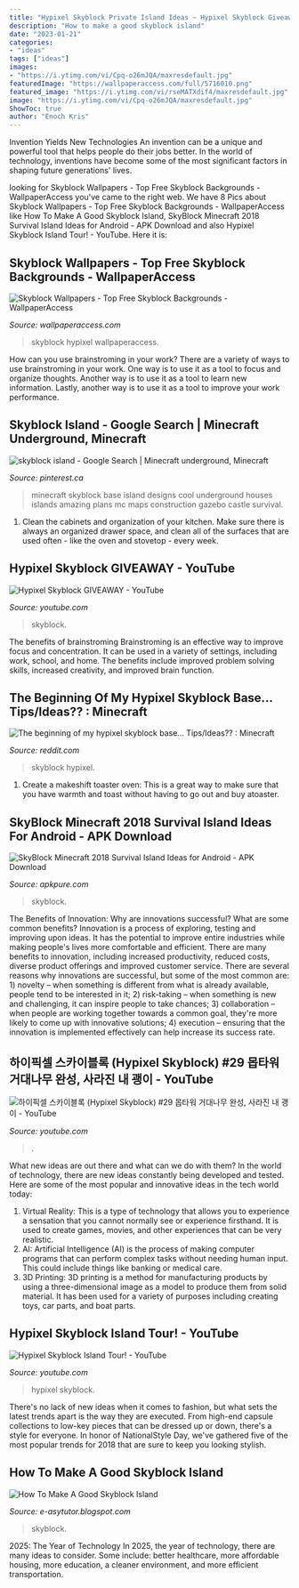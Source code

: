 ```yaml
---
title: "Hypixel Skyblock Private Island Ideas ~ Hypixel Skyblock Giveaway"
description: "How to make a good skyblock island"
date: "2023-01-21"
categories:
- "ideas"
tags: ["ideas"]
images:
- "https://i.ytimg.com/vi/Cpq-o26mJQA/maxresdefault.jpg"
featuredImage: "https://wallpaperaccess.com/full/5716010.png"
featured_image: "https://i.ytimg.com/vi/rseMATXdif4/maxresdefault.jpg"
image: "https://i.ytimg.com/vi/Cpq-o26mJQA/maxresdefault.jpg"
ShowToc: true
author: "Enoch Kris"
---
```



Invention Yields New Technologies
An invention can be a unique and powerful tool that helps people do their jobs better. In the world of technology, inventions have become some of the most significant factors in shaping future generations' lives.

	

		
looking for Skyblock Wallpapers - Top Free Skyblock Backgrounds - WallpaperAccess you've came to the right web. We have 8 Pics about Skyblock Wallpapers - Top Free Skyblock Backgrounds - WallpaperAccess like How To Make A Good Skyblock Island, SkyBlock Minecraft 2018 Survival Island Ideas for Android - APK Download and also Hypixel Skyblock Island Tour! - YouTube. Here it is:
		
    
## Skyblock Wallpapers - Top Free Skyblock Backgrounds - WallpaperAccess

<img loading=lazy src="https://wallpaperaccess.com/full/5716010.png" onerror="this.onerror=null;this.src='https://tse4.mm.bing.net/th?id=OIP.jJYZwDP4-r-MSvGINKfCpAHaEK&amp;pid=15.1';" alt="Skyblock Wallpapers - Top Free Skyblock Backgrounds - WallpaperAccess">

_Source: wallpaperaccess.com_

>skyblock hypixel wallpaperaccess. 

	

How can you use brainstroming in your work?
There are a variety of ways to use brainstroming in your work. One way is to use it as a tool to focus and organize thoughts. Another way is to use it as a tool to learn new information. Lastly, another way is to use it as a tool to improve your work performance.

    
## Skyblock Island - Google Search | Minecraft Underground, Minecraft

<img loading=lazy src="https://i.pinimg.com/originals/ec/e4/b6/ece4b660b57ad65ce1fde92dfadc1a77.png" onerror="this.onerror=null;this.src='https://tse2.mm.bing.net/th?id=OIP.36A0tHluoex2bdtzi6AY1gHaEo&amp;pid=15.1';" alt="skyblock island - Google Search | Minecraft underground, Minecraft">

_Source: pinterest.ca_

>minecraft skyblock base island designs cool underground houses islands amazing plans mc maps construction gazebo castle survival. 

	

1. Clean the cabinets and organization of your kitchen. Make sure there is always an organized drawer space, and clean all of the surfaces that are used often - like the oven and stovetop - every week.

    
## Hypixel Skyblock GIVEAWAY - YouTube

<img loading=lazy src="https://i.ytimg.com/vi/rseMATXdif4/maxresdefault.jpg" onerror="this.onerror=null;this.src='https://tse1.mm.bing.net/th?id=OIP.SecELewewP_aiODSCXx0xQHaEK&amp;pid=15.1';" alt="Hypixel Skyblock GIVEAWAY - YouTube">

_Source: youtube.com_

>skyblock. 

	

The benefits of brainstroming
Brainstroming is an effective way to improve focus and concentration. It can be used in a variety of settings, including work, school, and home. The benefits include improved problem solving skills, increased creativity, and improved brain function.

    
## The Beginning Of My Hypixel Skyblock Base... Tips/Ideas?? : Minecraft

<img loading=lazy src="https://i.redd.it/9b1rsmhdzjr41.png" onerror="this.onerror=null;this.src='https://tse2.mm.bing.net/th?id=OIP.np-kvyi0g6fvsU58Y98WTQHaEK&amp;pid=15.1';" alt="The beginning of my hypixel skyblock base... Tips/Ideas?? : Minecraft">

_Source: reddit.com_

>skyblock hypixel. 

	

1. Create a makeshift toaster oven: This is a great way to make sure that you have warmth and toast without having to go out and buy atoaster.

    
## SkyBlock Minecraft 2018 Survival Island Ideas For Android - APK Download

<img loading=lazy src="https://image.winudf.com/v2/image/Y29tLmlkZWFwcG1lZGlhLnNreWJsb2NrLm1pbmVjcmFmdF8yMDE4LnN1cnZpdmFsX2lkZWFzX3NjcmVlbl81XzE1MTY0NjM1NjlfMDUz/screen-5.jpg?fakeurl=1&amp;type=.jpg" onerror="this.onerror=null;this.src='https://tse4.mm.bing.net/th?id=OIP.2XSrZWWWF4JgXtsprp16eAHaEp&amp;pid=15.1';" alt="SkyBlock Minecraft 2018 Survival Island Ideas for Android - APK Download">

_Source: apkpure.com_

>skyblock. 

	

The Benefits of Innovation: Why are innovations successful? What are some common benefits?
Innovation is a process of exploring, testing and improving upon ideas. It has the potential to improve entire industries while making people's lives more comfortable and efficient. There are many benefits to innovation, including increased productivity, reduced costs, diverse product offerings and improved customer service.
There are several reasons why innovations are successful, but some of the most common are: 1) novelty – when something is different from what is already available, people tend to be interested in it; 2) risk-taking – when something is new and challenging, it can inspire people to take chances; 3) collaboration – when people are working together towards a common goal, they're more likely to come up with innovative solutions; 4) execution – ensuring that the innovation is implemented effectively can help increase its success rate.

    
## 하이픽셀 스카이블록 (Hypixel Skyblock) #29 몹타워 거대나무 완성, 사라진 내 괭이 - YouTube

<img loading=lazy src="https://i.ytimg.com/vi/ar-On2ce4ek/maxresdefault.jpg" onerror="this.onerror=null;this.src='https://tse4.mm.bing.net/th?id=OIP.K-VWmn9krqFXU3f8-0N76gHaEK&amp;pid=15.1';" alt="하이픽셀 스카이블록 (Hypixel Skyblock) #29 몹타워 거대나무 완성, 사라진 내 괭이 - YouTube">

_Source: youtube.com_

>. 

	

What new ideas are out there and what can we do with them?
In the world of technology, there are new ideas constantly being developed and tested. Here are some of the most popular and innovative ideas in the tech world today: 
1. Virtual Reality: This is a type of technology that allows you to experience a sensation that you cannot normally see or experience firsthand. It is used to create games, movies, and other experiences that can be very realistic. 
2. AI: Artificial Intelligence (AI) is the process of making computer programs that can perform complex tasks without needing human input. This could include things like banking or medical care. 
3. 3D Printing: 3D printing is a method for manufacturing products by using a three-dimensional image as a model to produce them from solid material. It has been used for a variety of purposes including creating toys, car parts, and boat parts.

    
## Hypixel Skyblock Island Tour! - YouTube

<img loading=lazy src="https://i.ytimg.com/vi/Cpq-o26mJQA/maxresdefault.jpg" onerror="this.onerror=null;this.src='https://tse1.mm.bing.net/th?id=OIP.cU0MZvWg1vzcA7AiuYPpZQHaEK&amp;pid=15.1';" alt="Hypixel Skyblock Island Tour! - YouTube">

_Source: youtube.com_

>hypixel skyblock. 

	

There's no lack of new ideas when it comes to fashion, but what sets the latest trends apart is the way they are executed. From high-end capsule collections to low-key pieces that can be dressed up or down, there's a style for everyone. In honor of NationalStyle Day, we've gathered five of the most popular trends for 2018 that are sure to keep you looking stylish.

    
## How To Make A Good Skyblock Island

<img loading=lazy src="https://pbs.twimg.com/media/ECYafbDUwAAoFKy.jpg" onerror="this.onerror=null;this.src='https://tse3.mm.bing.net/th?id=OIP.ayL2b9G1dJgx6WEQN_pawwHaEF&amp;pid=15.1';" alt="How To Make A Good Skyblock Island">

_Source: e-asytutor.blogspot.com_

>skyblock. 

	

2025: The Year of Technology
In 2025, the year of technology, there are many ideas to consider. Some include: better healthcare, more affordable housing, more education, a cleaner environment, and more efficient transportation.

